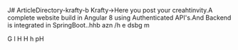 J# ArticleDirectory-krafty-b
Krafty->Here you post your creahtinvity.A complete website build in Angular 8 using Authenticated API's.And Backend is integrated in 
SpringBoot..hhb
azn
/h
e
dsbg
m

G
l
H
H
h pH
